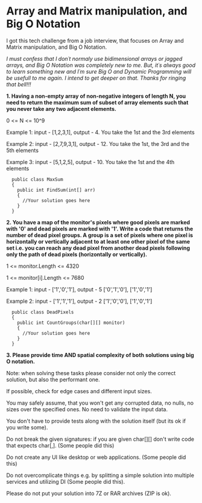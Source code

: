# Array and Matrix manipulation, and Big O Notation
I got this tech challenge from a job interview, that focuses on Array and Matrix manipulation, and Big O Notation. 

*I must confess that I don´t normaly use bidimensional arrays or jagged arrays, and Big O Notation was completely new to me. 
But, it´s always good to learn something new and I´m sure Big O and Dynamic Programming will be usefull to me again. I intend to get deeper on that. Thanks for ringing that bell!!!*


**1. Having a non-empty array of non-negative integers of length N, you need to return the maximum sum of subset of array elements such that you never take any two adjacent elements.**

0 <= N <= 10^9

Example 1: input - [1,2,3,1], output - 4. You take the 1st and the 3rd elements

Example 2: input - [2,7,9,3,1], output - 12. You take the 1st, the 3rd and the 5th elements

Example 3: input - [5,1,2,5], output - 10. You take the 1st and the 4th elements

      public class MaxSum
      {
        public int FindSum(int[] arr)
        {
          //Your solution goes here
        }
      }

**2. You have a map of the monitor's pixels where good pixels are marked with '0' and dead pixels are marked with '1'.
Write a code that returns the number of dead pixel groups. A group is a set of pixels where one pixel is horizontally or vertically adjacent to at least one other pixel of the same set i.e. you can reach any dead pixel from another dead pixels following only the path of dead pixels (horizontally or vertically).**

1 <= monitor.Length <= 4320

1 <= monitor[i].Length <= 7680

Example 1: input - ['1','0','1'], output - 5
                   ['0','1','0'],
                   ['1','0','1']
				   
Example 2: input - ['1','1','1'], output - 2
                   ['1','0','0'],
                   ['1','0','1']
				   
      public class DeadPixels
      {
        public int CountGroups(char[][] monitor)
        {
          //Your solution goes here
        }
      }

**3. Please provide time AND spatial complexity of both solutions using big O notation.**

Note: when solving these tasks please consider not only the correct solution, but also the performant one. 

If possible, check for edge cases and different input sizes. 

You may safely assume, that you won't get any corrupted data, no nulls, no sizes over the specified ones. No need to validate the input data.

You don't have to provide tests along with the solution itself (but its ok if you write some). 

Do not break the given signatures: if you are given char[][] don't write code that expects char[,]. (Some people did this)

Do not create any UI like desktop or web applications. (Some people did this)

Do not overcomplicate things e.g. by splitting a simple solution into multiple services and utilizing DI (Some people did this).

Please do not put your solution into 7Z or RAR archives (ZIP is ok).
